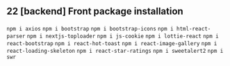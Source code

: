 ## 22  [backend] Front package installation

`npm i axios`
`npm i bootstrap`
`npm i bootstrap-icons`
`npm i html-react-parser`
`npm i nextjs-toploader`
`npm i js-cookie`
`npm i lottie-react`
`npm i react-bootstrap`
`npm i react-hot-toast`
`npm i react-image-gallery`
`npm i react-loading-skeleton`
`npm i react-star-ratings`
`npm i sweetalert2`
`npm i swr`
